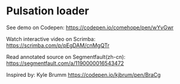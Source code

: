 # Pulsation loader

See demo on Codepen: https://codepen.io/comehope/pen/wYvGwr

Watch interactive video on Scrimba: https://scrimba.com/p/pEgDAM/cnMgQTr

Read annotated source on Segmentfault(zh-cn): https://segmentfault.com/a/1190000016543472

Inspired by: Kyle Brumm https://codepen.io/kjbrum/pen/BraCg
